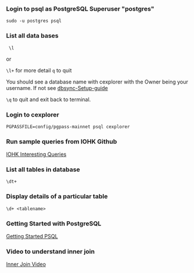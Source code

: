 ### Login to psql as PostgreSQL Superuser "postgres"
```sudo -u postgres psql```

### List all data bases 
``` \l```

or 

```\l+``` for more detail  ```q``` to quit

You should see a database name with cexplorer with the Owner being your username.  If not see [dbsync-Setup-guide](https://github.com/Venox20/Cardano-Guides/blob/main/dbsync-Setup-guide.md)

```\q``` to quit and exit back to terminal.

### Login to cexplorer
```PGPASSFILE=config/pgpass-mainnet psql cexplorer```


### Run sample queries from IOHK Github
[IOHK Interesting Queries](https://github.com/input-output-hk/cardano-db-sync/blob/master/doc/interesting-queries.md)


### List all tables in database
```\dt+```

### Display details of a particular table
```\d+ <tablename>```

### Getting Started with PostgreSQL
[Getting Started PSQL](https://www3.ntu.edu.sg/home/ehchua/programming/sql/PostgreSQL_GetStarted.html)

### Video to understand inner join
[Inner Join Video](https://www.youtube.com/watch?v=a-xlrdG-fpY&t)

